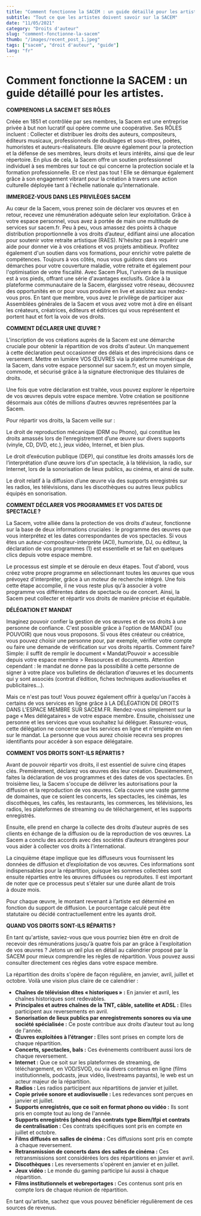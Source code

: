 ```yaml
---
title: "Comment fonctionne la SACEM : un guide détaillé pour les artistes"
subtitle: "Tout ce que les artistes doivent savoir sur la SACEM"
date: "11/05/2021"
category: "Droits d'auteur"
slug: "comment-fonctionne-la-sacem"
thumb: "/images/recent_post_1.jpeg"
tags: ["sacem", "droit d'auteur", "guide"]
lang: "fr"
---
```


# Comment fonctionne la SACEM : un guide détaillé pour les artistes.

**COMPRENONS LA SACEM ET SES RÔLES**

Créée en 1851 et contrôlée par ses membres, la Sacem est une entreprise privée à but non lucratif qui opère comme une coopérative. Ses RÔLES incluent : Collecter et distribuer les droits des auteurs, compositeurs, éditeurs musicaux, professionnels de doublages et sous-titres, poètes, humoristes et auteurs-réalisateurs. Elle œuvre également pour la protection et la défense de ses membres, leurs droits et leurs intérêts, ainsi que de leur répertoire. En plus de cela, la Sacem offre un soutien professionnel individuel à ses membres sur tout ce qui concerne la protection sociale et la formation professionnelle. Et ce n’est pas tout ! Elle se démarque également grâce à son engagement vibrant pour la création à travers une action culturelle déployée tant à l'échelle nationale qu’internationale.

**IMMERGEZ-VOUS DANS LES PRIVILÈGES SACEM**

Au cœur de la Sacem, vous prenez soin de déclarer vos œuvres et en retour, recevez une rémunération adéquate selon leur exploitation. Grâce à votre espace personnel, vous avez à portée de main une multitude de services sur sacem.fr. Peu à peu, vous amassez des points à chaque distribution proportionnelle à vos droits d’auteur, édifiant ainsi une allocation pour soutenir votre retraite artistique (RAES). N'hésitez pas à requérir une aide pour donner vie à vos créations et vos projets ambitieux. Profitez également d'un soutien dans vos formations, pour enrichir votre palette de compétences. Toujours à vos côtés, nous vous guidons dans vos démarches pour votre couverture maladie, votre retraite et également pour l'optimisation de votre fiscalité. Avec Sacem Plus, l'univers de la musique est à vos pieds, offrant une série d'avantages exclusifs. Grâce à la plateforme communautaire de la Sacem, élargissez votre réseau, découvrez des opportunités en or pour vous produire en live et assistez aux rendez-vous pros. En tant que membre, vous avez le privilège de participer aux Assemblées générales de la Sacem et vous avez votre mot à dire en élisant les créateurs, créatrices, éditeurs et éditrices qui vous représentent et portent haut et fort la voix de vos droits.

**COMMENT DÉCLARER UNE ŒUVRE ?**

L'inscription de vos créations auprès de la Sacem est une démarche cruciale pour obtenir la répartition de vos droits d'auteur. Un manquement à cette déclaration peut occasionner des délais et des imprécisions dans ce versement. Mettre en lumière VOS ŒUVRES via la plateforme numérique de la Sacem, dans votre espace personnel sur sacem.fr, est un moyen simple, commode, et sécurisé grâce à la signature électronique des titulaires de droits.

Une fois que votre déclaration est traitée, vous pouvez explorer le répertoire de vos œuvres depuis votre espace membre. Votre création se positionne désormais aux côtés de millions d’autres œuvres représentées par la Sacem.

Pour répartir vos droits, la Sacem veille sur :

Le droit de reproduction mécanique (DRM ou Phono), qui constitue les droits amassés lors de l’enregistrement d’une œuvre sur divers supports (vinyle, CD, DVD, etc.), jeux vidéo, Internet, et bien plus.

Le droit d’exécution publique (DEP), qui constitue les droits amassés lors de l’interprétation d’une œuvre lors d'un spectacle, à la télévision, la radio, sur Internet, lors de la sonorisation de lieux publics, au cinéma, et ainsi de suite.

Le droit relatif à la diffusion d’une œuvre via des supports enregistrés sur les radios, les télévisions, dans les discothèques ou autres lieux publics équipés en sonorisation.

**COMMENT DÉCLARER VOS PROGRAMMES ET VOS DATES DE SPECTACLE ?**

La Sacem, votre alliée dans la protection de vos droits d'auteur, fonctionne sur la base de deux informations cruciales : le programme des œuvres que vous interprétez et les dates correspondantes de vos spectacles. Si vous êtes un auteur-compositeur-interprète (ACI), humoriste, DJ, ou éditeur, la déclaration de vos programmes (1) est essentielle et se fait en quelques clics depuis votre espace membre.

Le processus est simple et se déroule en deux étapes. Tout d'abord, vous créez votre propre programme en sélectionnant toutes les œuvres que vous prévoyez d'interpréter, grâce à un moteur de recherche intégré. Une fois cette étape accomplie, il ne vous reste plus qu'à associer à votre programme vos différentes dates de spectacle ou de concert. Ainsi, la Sacem peut collecter et répartir vos droits de manière précise et équitable.

**DÉLÉGATION ET MANDAT**

Imaginez pouvoir confier la gestion de vos œuvres et de vos droits à une personne de confiance. C'est possible grâce à l'option de MANDAT (ou POUVOIR) que nous vous proposons. Si vous êtes créateur ou créatrice, vous pouvez choisir une personne pour, par exemple, vérifier votre compte ou faire une demande de vérification sur vos droits répartis. Comment faire? Simple: il suffit de remplir le document « Mandat/Pouvoir » accessible depuis votre espace membre &gt; Ressources et documents. Attention cependant : le mandat ne donne pas la possibilité à cette personne de signer à votre place vos bulletins de déclaration d'œuvres et les documents qui y sont associés (contrat d’édition, fiches techniques audiovisuelles et publicitaires…).

Mais ce n'est pas tout! Vous pouvez également offrir à quelqu'un l'accès à certains de vos services en ligne grâce à LA DÉLÉGATION DE DROITS DANS L’ESPACE MEMBRE SUR SACEM.FR. Rendez-vous simplement sur la page « Mes délégataires » de votre espace membre. Ensuite, choisissez une personne et les services que vous souhaitez lui déléguer. Rassurez-vous, cette délégation ne concerne que les services en ligne et n'empiète en rien sur le mandat. La personne que vous aurez choisie recevra ses propres identifiants pour accéder à son espace délégataire.

**COMMENT VOS DROITS SONT-ILS RÉPARTIS ?**

Avant de pouvoir répartir vos droits, il est essentiel de suivre cinq étapes clés. Premièrement, déclarez vos œuvres dès leur création. Deuxièmement, faites la déclaration de vos programmes et des dates de vos spectacles. En troisième lieu, la Sacem s'occupe de délivrer les autorisations pour la diffusion et la reproduction de vos œuvres. Cela couvre une vaste gamme de domaines, que ce soient les concerts, les spectacles, les cinémas, les discothèques, les cafés, les restaurants, les commerces, les télévisions, les radios, les plateformes de streaming ou de téléchargement, et les supports enregistrés.

Ensuite, elle prend en charge la collecte des droits d’auteur auprès de ses clients en échange de la diffusion ou de la reproduction de vos œuvres. La Sacem a conclu des accords avec des sociétés d’auteurs étrangères pour vous aider à collecter vos droits à l'international.

La cinquième étape implique que les diffuseurs vous fournissent les données de diffusion et d’exploitation de vos œuvres. Ces informations sont indispensables pour la répartition, puisque les sommes collectées sont ensuite réparties entre les œuvres diffusées ou reproduites. Il est important de noter que ce processus peut s'étaler sur une durée allant de trois à douze mois.

Pour chaque œuvre, le montant revenant à l’artiste est déterminé en fonction du support de diffusion. Le pourcentage calculé peut être statutaire ou décidé contractuellement entre les ayants droit.

**QUAND VOS DROITS SONT-ILS RÉPARTIS ?**

En tant qu'artiste, saviez-vous que vous pourriez bien être en droit de recevoir des rémunérations jusqu'à quatre fois par an grâce à l'exploitation de vos œuvres ? Jetons un œil plus en détail au calendrier proposé par la SACEM pour mieux comprendre les règles de répartition. Vous pouvez aussi consulter directement ces règles dans votre espace membre.

La répartition des droits s'opère de façon régulière, en janvier, avril, juillet et octobre. Voilà une vision plus claire de ce calendrier :

- **Chaînes de télévision dites « historiques » :** En janvier et avril, les chaînes historiques sont redevables.
- **Principales et autres chaînes de la TNT, câble, satellite et ADSL :** Elles participent aux reversements en avril.
- **Sonorisation de lieux publics par enregistrements sonores ou via une société spécialisée :** Ce poste contribue aux droits d’auteur tout au long de l'année.
- **Œuvres exploitées à l’étranger :** Elles sont prises en compte lors de chaque répartition.
- **Concerts, spectacles, bals :** Ces événements contribuent aussi lors de chaque reversement.
- **Internet :** Que ce soit sur les plateformes de streaming, de téléchargement, en VOD/SVOD, ou via divers contenus en ligne (films institutionnels, podcasts, jeux vidéo, livestreams payants), le web est un acteur majeur de la répartition.
- **Radios :** Les radios participent aux répartitions de janvier et juillet.
- **Copie privée sonore et audiovisuelle :** Les redevances sont perçues en janvier et juillet.
- **Supports enregistrés, que ce soit en format phono ou vidéo :** Ils sont pris en compte tout au long de l'année.
- **Supports enregistrés (phono) des contrats type Biem/Ifpi et contrats de centralisation :** Ces contrats spécifiques sont pris en compte en juillet et octobre.
- **Films diffusés en salles de cinéma :** Ces diffusions sont pris en compte à chaque reversement.
- **Retransmission de concerts dans des salles de cinéma :** Ces retransmissions sont considérées lors des répartitions en janvier et avril.
- **Discothèques :** Les reversements s'opèrent en janvier et en juillet.
- **Jeux vidéo :** Le monde du gaming participe lui aussi à chaque répartition.
- **Films institutionnels et webreportages :** Ces contenus sont pris en compte lors de chaque réunion de répartition.

En tant qu'artiste, sachez que vous pouvez bénéficier régulièrement de ces sources de revenus.
